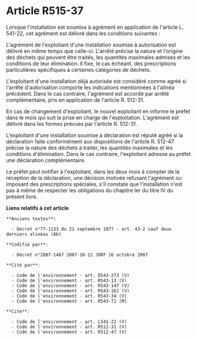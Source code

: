 # Article R515-37

Lorsque l'installation est soumise à agrément en application de l'article L. 541-22, cet agrément est délivré dans les
conditions suivantes :

L'agrément de l'exploitant d'une installation soumise à autorisation est délivré en même temps que celle-ci. L'arrêté précise
la nature et l'origine des déchets qui peuvent être traités, les quantités maximales admises et les conditions de leur
élimination. Il fixe, le cas échéant, des prescriptions particulières spécifiques à certaines catégories de déchets.

L'exploitant d'une installation déjà autorisée est considéré comme agréé si l'arrêté d'autorisation comporte les indications
mentionnées à l'alinéa précédent. Dans le cas contraire, l'agrément est accordé par arrêté complémentaire, pris en
application de l'article R. 512-31.

En cas de changement d'exploitant, le nouvel exploitant en informe le préfet dans le mois qui suit la prise en charge de
l'exploitation. L'agrément est délivré dans les formes prévues par l'article R. 512-31.

L'exploitant d'une installation soumise à déclaration est réputé agréé si la déclaration faite conformément aux dispositions
de l'article R. 512-47 précise la nature des déchets à traiter, les quantités maximales et les conditions d'élimination. Dans
le cas contraire, l'exploitant adresse au préfet une déclaration complémentaire.

Le préfet peut notifier à l'exploitant, dans les deux mois à compter de la réception de la déclaration, une décision motivée
refusant l'agrément ou imposant des prescriptions spéciales, s'il constate que l'installation n'est pas à même de respecter
les obligations du chapitre Ier du titre IV du présent livre.

**Liens relatifs à cet article**

	**Anciens textes**:

	  - Décret n°77-1133 du 21 septembre 1977 - art. 43-2 sauf deux derniers alinéas (Ab)

	**Codifié par**:

	  - Décret n°2007-1467 2007-10-12 JORF 16 octobre 2007

	**Cité par**:

	  - Code de l'environnement - art. D543-273 (V)
	  - Code de l'environnement - art. R543-13 (V)
	  - Code de l'environnement - art. R543-147 (V)
	  - Code de l'environnement - art. R543-162 (V)
	  - Code de l'environnement - art. R543-34 (V)
	  - Code de l'environnement - art. R543-71 (M)

	**Cite**:

	  - Code de l'environnement - art. L541-22 (V)
	  - Code de l'environnement - art. R512-31 (V)
	  - Code de l'environnement - art. R512-47 (V)
